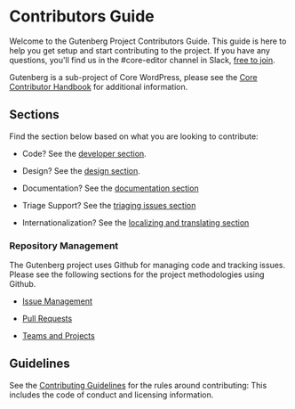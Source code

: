 # Contributors Guide

Welcome to the Gutenberg Project Contributors Guide. This guide is here to help you get setup and start contributing to the project. If you have any questions, you'll find us in the #core-editor channel in Slack, [free to join](https://make.wordpress.org/chat/).

Gutenberg is a sub-project of Core WordPress, please see the [Core Contributor Handbook](https://make.wordpress.org/core/handbook/) for additional information.

## Sections

Find the section below based on what you are looking to contribute:

- Code? See the [developer section](/docs/contributors/develop.md).

- Design? See the [design section](/docs/contributors/design.md).

- Documentation? See the [documentation section](/docs/contributors/document.md)

- Triage Support? See the [triaging issues section](/docs/contributors/repository-management/#triaging-issues)

- Internationalization? See the [localizing and translating section](/docs/contributors/localizing.md)

### Repository Management

The Gutenberg project uses Github for managing code and tracking issues. Please see the following sections for the project methodologies using Github.

- [Issue Management](/docs/contributors/repository-management.md#issues)

- [Pull Requests](/docs/contributors/repository-management.md#pull-requests)

- [Teams and Projects](/docs/contributors/repository-management.md#teams)

## Guidelines

See the [Contributing Guidelines](https://github.com/WordPress/gutenberg/blob/master/CONTRIBUTING.md) for the rules around contributing: This includes the code of conduct and licensing information.

